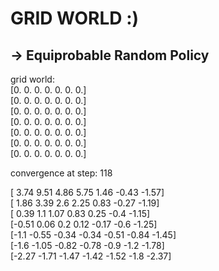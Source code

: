 # GRID WORLD :)

## -> Equiprobable Random Policy

grid world:  
[0. 0. 0. 0. 0. 0. 0.]  
[0. 0. 0. 0. 0. 0. 0.]  
[0. 0. 0. 0. 0. 0. 0.]  
[0. 0. 0. 0. 0. 0. 0.]  
[0. 0. 0. 0. 0. 0. 0.]  
[0. 0. 0. 0. 0. 0. 0.]  
[0. 0. 0. 0. 0. 0. 0.]

convergence at step: 118

[ 3.74  9.51  4.86  5.75  1.46 -0.43 -1.57]  
[ 1.86  3.39  2.6   2.25  0.83 -0.27 -1.19]  
[ 0.39  1.1   1.07  0.83  0.25 -0.4  -1.15]  
[-0.51  0.06  0.2   0.12 -0.17 -0.6  -1.25]  
[-1.1  -0.55 -0.34 -0.34 -0.51 -0.84 -1.45]  
[-1.6  -1.05 -0.82 -0.78 -0.9  -1.2  -1.78]  
[-2.27 -1.71 -1.47 -1.42 -1.52 -1.8  -2.37] 
